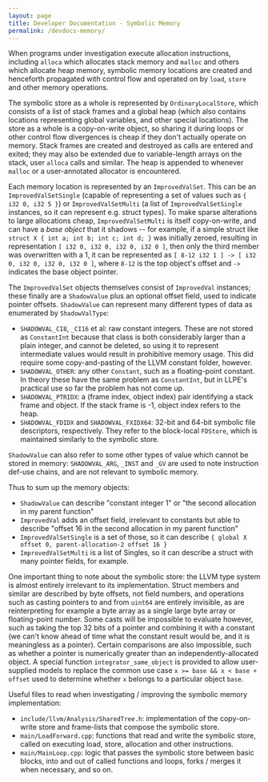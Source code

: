 ```yaml
---
layout: page
title: Developer Documentation - Symbolic Memory
permalink: /devdocs-memory/
---
```


When programs under investigation execute allocation instructions, including `alloca` which allocates stack memory and `malloc` and others which allocate heap memory, symbolic memory locations are created and henceforth propagated with control flow and operated on by `load`, `store` and other memory operations.

The symbolic store as a whole is represented by `OrdinaryLocalStore`, which consists of a list of stack frames and a global heap (which also contains locations representing global variables, and other special locations). The store as a whole is a copy-on-write object, so sharing it during loops or other control flow divergences is cheap if they don't actually operate on memory. Stack frames are created and destroyed as calls are entered and exited; they may also be extended due to variable-length arrays on the stack, user `alloca` calls and similar. The heap is appended to whenever `malloc` or a user-annotated allocator is encountered.

Each memory location is represented by an `ImprovedValSet`. This can be an `ImprovedValSetSingle` (capable of representing a set of values such as `{ i32 0, i32 5 }`) or `ImprovedValSetMulti` (a list of `ImprovedValSetSingle` instances, so it can represent e.g. struct types). To make sparse alterations to large allocations cheap, `ImprovedValSetMulti` is itself copy-on-write, and can have a *base object* that it shadows -- for example, if a simple struct like `struct X { int a; int b; int c; int d; }` was initially zeroed, resulting in representation `[ i32 0, i32 0, i32 0, i32 0 ]`, then only the third member was overwritten with a 1, it can be represented as `[ 8-12 i32 1 ] -> [ i32 0, i32 0, i32 0, i32 0 ]`, where `8-12` is the top object's offset and `->` indicates the base object pointer.

The `ImprovedValSet` objects themselves consist of `ImprovedVal` instances; these finally are a `ShadowValue` plus an optional offset field, used to indicate pointer offsets. `ShadowValue` can represent many different types of data as enumerated by `ShadowValType`:

* `SHADOWVAL_CI8`, `_CI16` et al: raw constant integers. These are not stored as `ConstantInt` because that class is both considerably larger than a plain integer, and cannot be deleted, so using it to represent intermediate values would result in prohibitive memory usage. This did require some copy-and-pasting of the LLVM constant folder, however.
* `SHADOWVAL_OTHER`: any other `Constant`, such as a floating-point constant. In theory these have the same problem as `ConstantInt`, but in LLPE's practical use so far the problem has not come up.
* `SHADOWVAL_PTRIDX`: a (frame index, object index) pair identifying a stack frame and object. If the stack frame is -1, object index refers to the heap.
* `SHADOWVAL_FDIDX` and `SHADOWVAL_FXIDX64`: 32-bit and 64-bit symbolic file descriptors, respectively. They refer to the block-local `FDStore`, which is maintained similarly to the symbolic store.

`ShadowValue` can also refer to some other types of value which cannot be stored in memory: `SHADOWVAL_ARG`, `_INST` and `_GV` are used to note instruction def-use chains, and are not relevant to symbolic memory.

Thus to sum up the memory objects:

* `ShadowValue` can describe "constant integer 1" or "the second allocation in my parent function"
* `ImprovedVal` adds an offset field, irrelevant to constants but able to describe "offset 16 in the second allocation in my parent function"
* `ImprovedValSetSingle` is a set of those, so it can describe `{ global X offset 0, parent-allocation-2 offset 16 }`
* `ImprovedValSetMulti` is a list of Singles, so it can describe a struct with many pointer fields, for example.

One important thing to note about the symbolic store: the LLVM type system is almost entirely irrelevant to its implementation. Struct members and similar are described by byte offsets, not field numbers, and operations such as casting pointers to and from `uint64` are entirely invisible, as are reinterpreting for example a byte array as a single large byte array or floating-point number. Some casts will be impossible to evaluate however, such as taking the top 32 bits of a pointer and combining it with a constant (we can't know ahead of time what the constant result would be, and it is meaningless as a pointer). Certain comparisons are also impossible, such as whether a pointer is numerically greater than an independently-allocated object. A special function `integrator_same_object` is provided to allow user-supplied models to replace the common use case `x >= base && x < base + offset` used to determine whether `x` belongs to a particular object `base`.

Useful files to read when investigating / improving the symbolic memory implementation:

* `include/llvm/Analysis/SharedTree.h`: implementation of the copy-on-write store and frame-lists that compose the symbolic store.
* `main/LoadForward.cpp`: functions that read and write the symbolic store, called on executing load, store, allocation and other instructions.
* `main/MainLoop.cpp`: logic that passes the symbolic store between basic blocks, into and out of called functions and loops, forks / merges it when necessary, and so on.